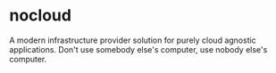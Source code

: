 # nocloud
A modern infrastructure provider solution for purely cloud agnostic applications. Don't use somebody else's computer, use nobody else's computer.
